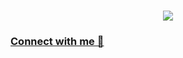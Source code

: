 <h1 align= "center">
   <img src="https://readme-typing-svg.demolab.com?font=Major+Mono+Display&size=50&pause=10000&color=7BF7ED&center=true&vCenter=true&width=1000&height=300&lines=I'm+Shrinivas Kulkarni!">
</h1>

### [Connect with me 💬](https://www.linkedin.com/in/kulkarni-shrinivas/) 
